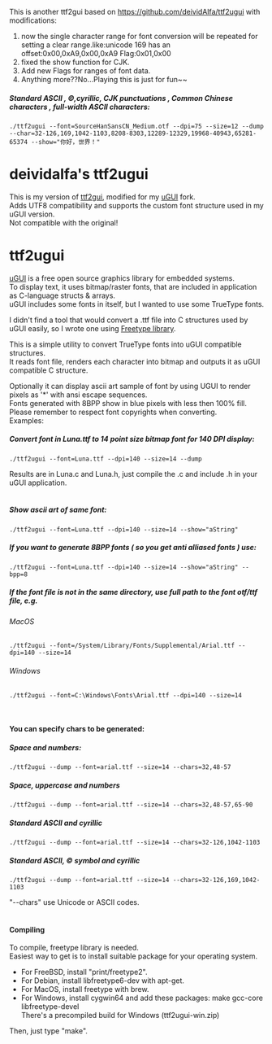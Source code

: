 This is another ttf2gui based on https://github.com/deividAlfa/ttf2ugui with modifications:

1. now the single character range for font conversion will be repeated for setting a clear range.like:unicode 169 has an offset:0x00,0xA9,0x00,0xA9 Flag:0x01,0x00
2. fixed the show function for CJK.
3. Add new Flags for ranges of font data.
4. Anything more??No...Playing this is just for fun~~

##### Standard ASCII , ©,cyrillic, CJK punctuations , Common Chinese characters , full-width ASCII characters:<br>
```./ttf2ugui --font=SourceHanSansCN_Medium.otf --dpi=75 --size=12 --dump --char=32-126,169,1042-1103,8208-8303,12289-12329,19968-40943,65281-65374 --show="你好，世界！"```


deividalfa's ttf2ugui
========
This is my version of [ttf2gui](https://github.com/AriZuu/ttf2ugui), modified for my [uGUI](https://github.com/deividalfa/UGUI) fork.<br>
Adds UTF8 compatibility and supports the custom font structure used in my uGUI version.<br>
Not compatible with the original!<br>

ttf2ugui
========

[uGUI][1] is a free open source graphics library for embedded systems.<br>
To display text, it uses bitmap/raster fonts, that are included in application as C-language structs & arrays.<br>
uGUI includes some fonts in itself, but I wanted to use some TrueType fonts.<br>

I didn't find a tool that would convert a .ttf file into C structures used by uGUI easily, so I wrote one using [Freetype library][2].<br>

This is a simple utility to convert TrueType fonts into uGUI compatible structures.<br>
It reads font file, renders each character into bitmap and outputs it as uGUI compatible C structure.<br>

Optionally it can display ascii art sample of font by using UGUI to render pixels as '*' with ansi escape sequences.<br>
Fonts generated with 8BPP show in blue pixels with less then 100% fill.<br>
Please remember to respect font copyrights when converting.<br>
Examples:<br>

##### Convert font in Luna.ttf to 14 point size bitmap font for 140 DPI display:<br>
```./ttf2ugui --font=Luna.ttf --dpi=140 --size=14 --dump```

Results are in Luna.c and Luna.h, just compile the .c and include .h in your uGUI application.<br><br>

##### Show ascii art of same font:<br>
```./ttf2ugui --font=Luna.ttf --dpi=140 --size=14 --show="aString"```

##### If you want to generate 8BPP fonts ( so you get anti alliased fonts ) use:<br>
```./ttf2ugui --font=Luna.ttf --dpi=140 --size=14 --show="aString" --bpp=8```

##### If the font file is not in the same directory, use full path to the font otf/ttf file, e.g.<br>
###### MacOS

```./ttf2ugui --font=/System/Library/Fonts/Supplemental/Arial.ttf --dpi=140 --size=14```

###### Windows

```./ttf2ugui --font=C:\Windows\Fonts\Arial.ttf --dpi=140 --size=14```

<br>

#### You can specify chars to be generated:
##### Space and numbers:<br>
```./ttf2ugui --dump --font=arial.ttf --size=14 --chars=32,48-57```

##### Space, uppercase and numbers<br>
```./ttf2ugui --dump --font=arial.ttf --size=14 --chars=32,48-57,65-90```

##### Standard ASCII and cyrillic<br>
```./ttf2ugui --dump --font=arial.ttf --size=14 --chars=32-126,1042-1103```

##### Standard ASCII, © symbol and cyrillic<br>
```./ttf2ugui --dump --font=arial.ttf --size=14 --chars=32-126,169,1042-1103```

"--chars" use Unicode or ASCII codes.<br>
<br>

#### Compiling
To compile, freetype library is needed.<br>
Easiest way to get is to install suitable package for your operating system.<br>

- For FreeBSD, install "print/freetype2".<br>
- For Debian, install libfreetype6-dev with apt-get.<br>
- For MacOS, install freetype with brew.<br>
- For Windows, install cygwin64 and add these packages: make gcc-core libfreetype-devel<br>
There's a precompiled build for Windows (ttf2ugui-win.zip)<br>

Then, just type "make".<br>

[1]: http://www.embeddedlightning.com/ugui/
[2]: http://freetype.org/

